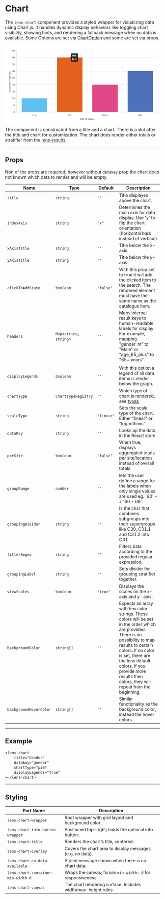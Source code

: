 # Chart

The `lens-chart` component provides a styled wrapper for visualizing data using Chart.js. It handles dynamic display behaviors like toggling chart visibility, showing hints, and rendering a fallback message when no data is available. Some Options are set via [ChartOption](https://samply.github.io/lens/docs/types/ChartOption.html) and some are set via props.

![Example of a lens chart](pics/chart1.png)

The component is constructed from a title and a chart. There is a slot after the title and chart for customization. The chart does render either totals or stratifier from the [lens-results](../guide/results.md).

---

## Props

Non of the props are required, however without `datakey` prop the chart does not known which data to render and will be empty.

| Name                   | Type                  | Default    | Description                                                                                                                                                                                                                                                                                       |
| ---------------------- | --------------------- | ---------- | ------------------------------------------------------------------------------------------------------------------------------------------------------------------------------------------------------------------------------------------------------------------------------------------------- |
| `title`                | `string`              | `""`       | Title displayed above the chart.                                                                                                                                                                                                                                                                  |
| `indexAxis`            | `string`              | `"x"`      | Determines the main axis for data display. Use 'y' to flip the chart orientation (horizontal bars instead of vertical)                                                                                                                                                                            |
| `xAxisTitle`           | `string`              | `""`       | Title below the x-axis.                                                                                                                                                                                                                                                                           |
| `yAxisTitle`           | `string`              | `""`       | Title below the y-axis.                                                                                                                                                                                                                                                                           |
| `clickToAddState`      | `boolean`             | `"false"`  | With this prop set to true it will add the clicked item to the search. The rendered element must have the same name as the catalogue item.                                                                                                                                                        |
| `headers`              | `Map<string, string>` | `""`       | Maps internal result keys to human-readable labels for display. For example, mapping "gender_m" to "Male" or "age_65_plus" to "65+ years".                                                                                                                                                        |
|                        |
| `displayLegends`       | `boolean`             | `""`       | With this option a legend of all data items is render below the graph.                                                                                                                                                                                                                            |
| `chartType`            | `ChartTypeRegistry`   | `""`       | Which type of chart is rendered, see [types](https://www.chartjs.org/docs/latest/api/interfaces/ChartTypeRegistry.html)                                                                                                                                                                           |
| `scaleType`            | `string`              | `"linear"` | Sets the scale type of the chart. Either "linear" or "logarithmic"                                                                                                                                                                                                                                |
| `dataKey`              | `string`              | `""`       | Looks up the data in the Result store.                                                                                                                                                                                                                                                            |
| `perSite`              | `boolean`             | `"false"`  | When true, displays aggregated totals per site/location instead of overall totals.                                                                                                                                                                                                                |
| `groupRange`           | `number`              | `""`       | lets the user define a range for the labels when only single values are used eg. '60' -> '60 - 69'.                                                                                                                                                                                               |
| `groupingDivider`      | `string`              | `""`       | Is the char that combines subgroups into their supergroups like C30, C31.1 and C31.2 into C31                                                                                                                                                                                                     |
| `filterRegex`          | `string`              | `""`       | Filters data according to the provided regular expression.                                                                                                                                                                                                                                        |
| `groupingLabel`        | `string`              | `""`       | Sets divider for grouping stratifier together.                                                                                                                                                                                                                                                    |
| `viewScales`           | `boolean`             | `"true"`   | Displays the scales on the x-axis and y- axis.                                                                                                                                                                                                                                                    |
| `backgroundColor`      | `string[]`            | `""`       | Expects an array with hex color strings. These colors will be set in the order which are provided. There is no possibility to map results to certain colors. If no color is set, there are the lens default colors. If you provide more results then colors, they will repeat from the beginning. |
| `backgroundHoverColor` | `string[]`            | `""`       | Similar functionality as the background color, instead the hover colors.                                                                                                                                                                                                                          |

---

## Example

```svelte
<lens-chart
    title="Gender"
    datakey="gender"
    chartType="pie"
    displayLegends="true"
></lens-chart>
```

---

## Styling

| Part Name                          | Description                                                   |
| ---------------------------------- | ------------------------------------------------------------- |
| `lens-chart-wrapper`               | Root wrapper with grid layout and background color.           |
| `lens-chart-info-button-wrapper`   | Positioned top-right; holds the optional info button.         |
| `lens-chart-title`                 | Renders the chart’s title, centered.                          |
| `lens-chart-overlay`               | Covers the chart area to display messages (e.g. no data).     |
| `lens-chart-no-data-available`     | Styled message shown when there is no chart data.             |
| `lens-chart-container-min-width-0` | Wraps the canvas; forces `min-width: 0` for responsiveness.   |
| `lens-chart-canvas`                | The chart rendering surface. Includes width/max-height rules. |
